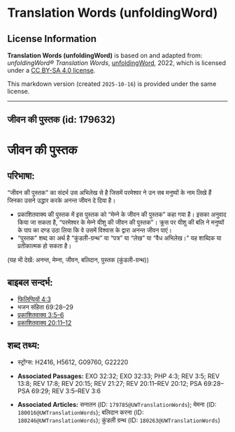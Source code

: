 # Translation Words (unfoldingWord)

## License Information

**Translation Words (unfoldingWord)** is based on and adapted from: _unfoldingWord® Translation Words_, [unfoldingWord](https://unfoldingword.org/utw), 2022, which is licensed under a [CC BY-SA 4.0 license](https://creativecommons.org/licenses/by-sa/4.0/legalcode.en).

This markdown version (created `2025-10-16`) is provided under the same license.



--------------------------------

## जीवन की पुस्तक (id: 179632)

जीवन की पुस्तक
==============

परिभाषा:
--------

“जीवन की पुस्तक” का संदर्भ उस अभिलेख से है जिसमें परमेश्वर ने उन सब मनुष्यों के नाम लिखे हैं जिनका उसने उद्धार करके अनन्त जीवन दे दिया है।

* प्रकाशितवाक्य की पुस्तक में इस पुस्तक को “मेम्ने के जीवन की पुस्तक” कहा गया है। इसका अनुवाद किया जा सकता है, “परमेश्वर के मेम्ने यीशु की जीवन की पुस्तक”। क्रूस पर यीशु की बलि ने मनुष्यों के पाप का दण्ड उठा लिया कि वे उसमें विश्वास के द्वारा अनन्त जीवन पाएं।
* “पुस्तक” शब्द का अर्थ है “कुंडली\-ग्रन्थ” या “पत्र” या “लेख” या “वैध अभिलेख।” यह शाब्दिक या प्रतीकात्मक हो सकता है।

(यह भी देखें: अनन्त, मेम्ना, जीवन, बलिदान, पुस्तक (कुंडली\-ग्रन्थ))

बाइबल सन्दर्भ:
--------------

* [फिलिप्पियों 4:3](https://ref.ly/Phil4:3)
* भजन संहिता 69:28–29
* [प्रकाशितवाक्य 3:5–6](https://ref.ly/Rev3:5-Rev3:6)
* [प्रकाशितवाक्य 20:11–12](https://ref.ly/Rev20:11-Rev20:12)

शब्द तथ्य:
----------

* स्ट्रोंग्स: H2416, H5612, G09760, G22220

* **Associated Passages:** EXO 32:32; EXO 32:33; PHP 4:3; REV 3:5; REV 13:8; REV 17:8; REV 20:15; REV 21:27; REV 20:11–REV 20:12; PSA 69:28–PSA 69:29; REV 3:5–REV 3:6
* **Associated Articles:** सनातन (ID: `179785@UWTranslationWords`); मेमना (ID: `180016@UWTranslationWords`); बलिदान करना (ID: `180246@UWTranslationWords`); कुंडली ग्रन्थ (ID: `180263@UWTranslationWords`)

